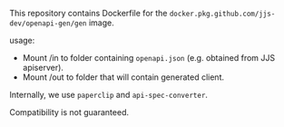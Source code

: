 This repository contains Dockerfile for the `docker.pkg.github.com/jjs-dev/openapi-gen/gen` image.

usage:
 - Mount /in to folder containing `openapi.json` (e.g. obtained from JJS apiserver).
 - Mount /out to folder that will contain generated client.
 
Internally, we use `paperclip` and `api-spec-converter`.

Compatibility is not guaranteed.